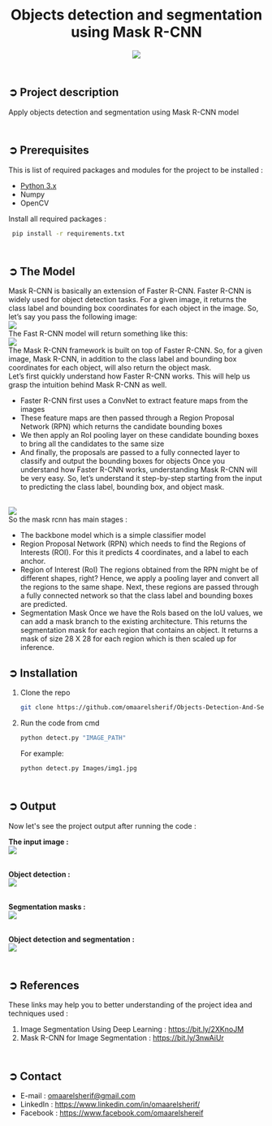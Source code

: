 <!-- PROJECT TITLE -->
<h1 align="center">Objects detection and segmentation using Mask R-CNN</h1>

<!-- HEADER -->
<p align="center">
  <img src="Images/Mask_R-CNN_Header.jpg"/>
</p>

<!-- PROJECT DESCRIPTION -->
## <br>**➲ Project description**
Apply objects detection and segmentation using Mask R-CNN model

<!-- PREREQUISTIES -->
## <br>**➲ Prerequisites**
This is list of required packages and modules for the project to be installed :
* <a href="https://www.python.org/downloads/" target="_blank">Python 3.x</a>
* Numpy
* OpenCV

Install all required packages :
 ```sh
  pip install -r requirements.txt
  ```

<!-- THE Model -->
## <br>**➲ The Model**
Mask R-CNN is basically an extension of Faster R-CNN. Faster R-CNN is widely used for object detection tasks. For a given image, it returns the class label and bounding box coordinates for each object in the image. So, let’s say you pass the following image:<br>
![](Images/FastRCNN1.png)<br>
The Fast R-CNN model will return something like this:<br>
![](Images/FastRCNN2.png)<br>
The Mask R-CNN framework is built on top of Faster R-CNN. So, for a given image, Mask R-CNN, in addition to the class label and bounding box coordinates for each object, will also return the object mask.<br>
Let’s first quickly understand how Faster R-CNN works. This will help us grasp the intuition behind Mask R-CNN as well.

  - Faster R-CNN first uses a ConvNet to extract feature maps from the images
  - These feature maps are then passed through a Region Proposal Network (RPN) which returns the candidate bounding boxes
  - We then apply an RoI pooling layer on these candidate bounding boxes to bring all the candidates to the same size
  - And finally, the proposals are passed to a fully connected layer to classify and output the bounding boxes for objects
Once you understand how Faster R-CNN works, understanding Mask R-CNN will be very easy. So, let’s understand it step-by-step starting from the input to predicting the class label, bounding box, and object mask.

<br>![](Images/Mask_RCNN.png)<br>
So the mask rcnn has main stages :
  - The backbone model which is a simple classifier model
  - Region Proposal Network (RPN) which needs to find the Regions of Interests (ROI). For this it predicts 4 coordinates, and a label to each anchor.<br>
  - Region of Interest (RoI)
The regions obtained from the RPN might be of different shapes, right? Hence, we apply a pooling layer and convert all the regions to the same shape. Next, these regions are passed through a fully connected network so that the class label and bounding boxes are predicted.<br>
  - Segmentation Mask
Once we have the RoIs based on the IoU values, we can add a mask branch to the existing architecture. This returns the segmentation mask for each region that contains an object. It returns a mask of size 28 X 28 for each region which is then scaled up for inference.<br>
  
<!-- INSTALLATION -->
## ➲ Installation
1. Clone the repo
   ```sh
   git clone https://github.com/omaarelsherif/Objects-Detection-And-Segmentation-Using-Mask-RCNN.git
   ```
2. Run the code from cmd
   ```sh
   python detect.py "IMAGE_PATH"
   ```
   For example:
   ```sh
   python detect.py Images/img1.jpg
   ```

<!-- OUTPUT -->
## <br>**➲ Output**
Now let's see the project output after running the code :

**The input image :**<br>
![](/Outputs/Input_Img.jpg)<br><br>

**Object detection :**<br>
![](/Outputs/Objects_Detection.png)<br><br>

**Segmentation masks :**<br>
![](/Outputs/Segmentation_Masks.png)<br><br>

**Object detection and segmentation :**<br>
![](/Outputs/Objects_Detection_And_Segmentation.png)<br>

<!-- REFERENCES -->
## <br>**➲ References**
These links may help you to better understanding of the project idea and techniques used :
1. Image Segmentation Using Deep Learning : https://bit.ly/2XKnoJM
2. Mask R-CNN for Image Segmentation : https://bit.ly/3nwAiUr

<!-- CONTACT -->
## <br>**➲ Contact**
- E-mail   : [omaarelsherif@gmail.com](mailto:omaarelsherif@gmail.com)
- LinkedIn : https://www.linkedin.com/in/omaarelsherif/
- Facebook : https://www.facebook.com/omaarelshereif
